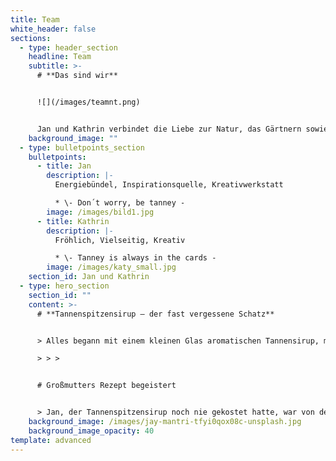 ```yaml
---
title: Team
white_header: false
sections:
  - type: header_section
    headline: Team
    subtitle: >-
      # **Das sind wir**


      ![](/images/teamnt.png)


      Jan und Kathrin verbindet die Liebe zur Natur, das Gärtnern sowie Kochen kreativer Gerichte und selbstgemachter Köstlichkeiten.
    background_image: ""
  - type: bulletpoints_section
    bulletpoints:
      - title: Jan
        description: |-
          Energiebündel, Inspirationsquelle, Kreativwerkstatt	

          * \- Don´t worry, be tanney -
        image: /images/bild1.jpg
      - title: Kathrin
        description: |-
          Fröhlich, Vielseitig, Kreativ

          * \- Tanney is always in the cards -
        image: /images/katy_small.jpg
    section_id: Jan und Kathrin
  - type: hero_section
    section_id: ""
    content: >-
      # **Tannenspitzensirup – der fast vergessene Schatz**


      > Alles begann mit einem kleinen Glas aromatischen Tannensirup, mit dem Kathrin eines Tages Jan beim Kochen überraschte, nachdem Sie im Schwarzwald fleißig Baumwipfel eingekocht hatte. Ursprünglich kommt Kathrin aus dem tiefen Schwarzwald und wuchs mit dem seltenen Sirup auf. Schon vor einigen Jahren wollte sie Großmutters Rezept nachkochen, damit das seltene Wissen und die süße Köstlichkeit nicht in Vergessenheit geraten. Selbst im Schwarzwald gibt es kaum noch Personen, welche den Aufwand der sorgfältigen Handlese und zeitintensiven Verarbeitung der Tannenspitzen betreiben. Dabei steckt so viel in diesem wertvollen Naturprodukt.

      > > > 


      # Großmutters Rezept begeistert


      > Jan, der Tannenspitzensirup noch nie gekostet hatte, war von dem aromatischen Naturprodukt begeistert. Und schon war die Idee geboren, dieses Wissen, um die Köstlichkeiten des regionalen Produkts, nicht in Vergessenheit geraten zu lassen. Wichtig war den beiden, dass das Produkt naturrein, regional und nachhaltig produziert wird – und dazu noch einen Beitrag für die Umwelt leistet.
    background_image: /images/jay-mantri-tfyi0qox08c-unsplash.jpg
    background_image_opacity: 40
template: advanced
---
```


